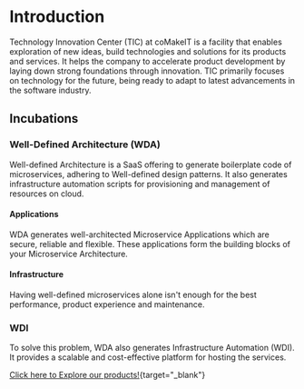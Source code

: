 # Introduction

Technology Innovation Center (TIC) at coMakeIT is a facility that enables exploration of new ideas, build technologies and solutions for its products and services. It helps the company to accelerate product development by laying down strong foundations through innovation. TIC primarily focuses on technology for the future, being ready to adapt to latest advancements in the software industry.
## Incubations
### Well-Defined Architecture (WDA)
Well-defined Architecture is a SaaS offering to generate boilerplate code of microservices, adhering to Well-defined design patterns. It also generates infrastructure automation scripts for provisioning and management of resources on cloud.
#### Applications
WDA generates well-architected Microservice Applications which are secure, reliable and flexible.
These applications form the building blocks of your Microservice Architecture.
#### Infrastructure
Having well-defined microservices alone isn't enough for the best performance, product experience and maintenance.
### WDI

To solve this problem, WDA also generates Infrastructure Automation (WDI). It provides a scalable and cost-effective platform for hosting the services.

[Click here to Explore our products!](https://tic.comakeit.com/){target="_blank"}
